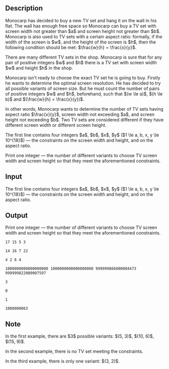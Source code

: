 ## Description

<div><p>Monocarp has decided to buy a new TV set and hang it on the wall in his flat. The wall has enough free space so Monocarp can buy a TV set with screen width not greater than $a$ and screen height not greater than $b$. Monocarp is also used to TV sets with a certain aspect ratio: formally, if the width of the screen is $w$, and the height of the screen is $h$, then the following condition should be met: $\frac{w}{h} = \frac{x}{y}$.</p><p>There are many different TV sets in the shop. Monocarp is sure that for any pair of <span class="tex-font-style-bf">positive integers</span> $w$ and $h$ there is a TV set with screen width $w$ and height $h$ in the shop.</p><p>Monocarp isn't ready to choose the exact TV set he is going to buy. Firstly he wants to determine the optimal screen resolution. He has decided to try all possible variants of screen size. But he must count the number of pairs of <span class="tex-font-style-bf">positive integers</span> $w$ and $h$, beforehand, such that $(w \le a)$, $(h \le b)$ and $(\frac{w}{h} = \frac{x}{y})$.</p><p>In other words, Monocarp wants to determine the number of TV sets having aspect ratio $\frac{x}{y}$, screen width not exceeding $a$, and screen height not exceeding $b$. Two TV sets are considered different if they have different screen width or different screen height.</p></div><div class="input-specification"><p>The first line contains four integers $a$, $b$, $x$, $y$ ($1 \le a, b, x, y \le 10^{18}$)&nbsp;— the constraints on the screen width and height, and on the aspect ratio.</p></div><div class="output-specification"><p>Print one integer&nbsp;— the number of different variants to choose TV screen width and screen height so that they meet the aforementioned constraints.</p></div>

## Input

<p>The first line contains four integers $a$, $b$, $x$, $y$ ($1 \le a, b, x, y \le 10^{18}$)&nbsp;— the constraints on the screen width and height, and on the aspect ratio.</p>

## Output

<p>Print one integer&nbsp;— the number of different variants to choose TV screen width and screen height so that they meet the aforementioned constraints.</p>





```input1
17 15 5 3

```




```input2
14 16 7 22

```




```input3
4 2 6 4

```




```input4
1000000000000000000 1000000000000000000 999999866000004473 999999822000007597

```




```output1
3

```




```output2
0

```




```output3
1

```




```output4
1000000063

```



## Note

<p>In the first example, there are $3$ possible variants: $(5, 3)$, $(10, 6)$, $(15, 9)$.</p><p>In the second example, there is no TV set meeting the constraints.</p><p>In the third example, there is only one variant: $(3, 2)$.</p>
